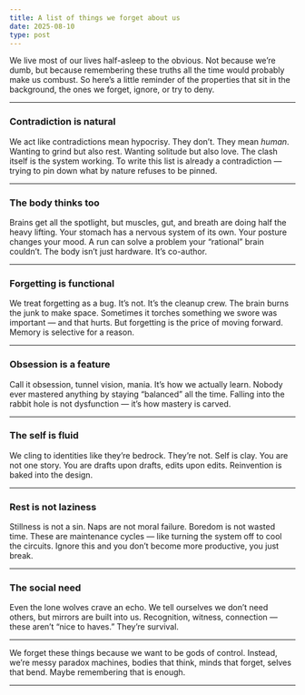 ```yaml
---
title: A list of things we forget about us
date: 2025-08-10
type: post
---
```


We live most of our lives half-asleep to the obvious. Not because we’re dumb, but because remembering these truths all the time would probably make us combust. So here’s a little reminder of the properties that sit in the background, the ones we forget, ignore, or try to deny.

---

### Contradiction is natural

We act like contradictions mean hypocrisy. They don’t. They mean _human_. Wanting to grind but also rest. Wanting solitude but also love. The clash itself is the system working. To write this list is already a contradiction — trying to pin down what by nature refuses to be pinned.

---

### The body thinks too

Brains get all the spotlight, but muscles, gut, and breath are doing half the heavy lifting. Your stomach has a nervous system of its own. Your posture changes your mood. A run can solve a problem your “rational” brain couldn’t. The body isn’t just hardware. It’s co-author.

---

### Forgetting is functional

We treat forgetting as a bug. It’s not. It’s the cleanup crew. The brain burns the junk to make space. Sometimes it torches something we swore was important — and that hurts. But forgetting is the price of moving forward. Memory is selective for a reason.

---

### Obsession is a feature

Call it obsession, tunnel vision, mania. It’s how we actually learn. Nobody ever mastered anything by staying “balanced” all the time. Falling into the rabbit hole is not dysfunction — it’s how mastery is carved.

---

### The self is fluid

We cling to identities like they’re bedrock. They’re not. Self is clay. You are not one story. You are drafts upon drafts, edits upon edits. Reinvention is baked into the design.

---

### Rest is not laziness

Stillness is not a sin. Naps are not moral failure. Boredom is not wasted time. These are maintenance cycles — like turning the system off to cool the circuits. Ignore this and you don’t become more productive, you just break.

---

### The social need

Even the lone wolves crave an echo. We tell ourselves we don’t need others, but mirrors are built into us. Recognition, witness, connection — these aren’t “nice to haves.” They’re survival.

---

We forget these things because we want to be gods of control. Instead, we’re messy paradox machines, bodies that think, minds that forget, selves that bend. Maybe remembering that is enough.

---
